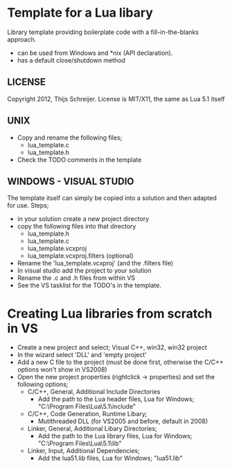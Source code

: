 Template for a Lua libary
=========================
Library template providing boilerplate code with a fill-in-the-blanks approach. 

* can be used from Windows and *nix (API declaration).
* has a default close/shutdown method

LICENSE
-------
Copyright 2012, Thijs Schreijer. License is MIT/X11, the same as Lua 5.1 itself

UNIX
-----
* Copy and rename the following files;
    * lua_template.c
    * lua_template.h
* Check the TODO comments in the template

WINDOWS - VISUAL STUDIO
----------------------------
The template itself can simply be copied into a solution and then
adapted for use.
Steps;

* in your solution create a new project directory
* copy the following files into that directory
    * lua_template.h
    * lua_template.c
    * lua_template.vcxproj
    * lua_template.vcxproj.filters (optional)
* Rename the 'lua_template.vcxproj' (and the .filters file)
* In visual studio add the project to your solution
* Rename the .c and .h files from within VS
* See the VS tasklist for the TODO's in the template.


Creating Lua libraries from scratch in VS
=========================================
* Create a new project and select; Visual C++, win32, win32 project
* In the wizard select 'DLL' and 'empty project'
* Add a new C file to the project (must be done first, otherwise the C/C++ options won't show in VS2008)
* Open the new project properties (rightclick -> properties) and set
the following options;
  * C/C++, General, Additional Include Directories
      * Add the path to the Lua header files, Lua for Windows; "C:\Program Files\Lua\5.1\include"
  * C/C++, Code Generation, Runtime Libary;
      * Mutithreaded DLL (for VS2005 and before, default in 2008)
  * Linker, General, Additional Libary Directories;
      * Add the path to the Lua library files, Lua for Windows; 
        "C:\Program Files\Lua\5.1\lib"
   * Linker, Input, Additional Dependencies;
      * Add the lua51.lib files, Lua for Windows; 
        "lua51.lib"
